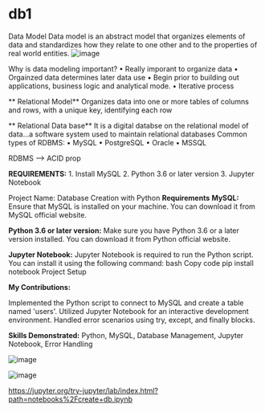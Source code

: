 # db1
Data Model 
Data model is an abstract model that organizes elements of data and standardizes how they relate to one other and to the properties of real world entities.
![image](https://github.com/AnchalSinha25/db1/assets/89031662/2b24022d-388e-4792-85fb-985a3b91da92)

Why is data modeling important?
	• Really imporant to organize data
	• Orgainzed data determines later data use
	• Begin prior to building out applications, business logic and analytical mode.
	• Iterative process
	
**	Relational Model**
	Organizes data into one or more tables of columns and rows, with a unique key, identifying each row
	
**	Relational Data base**
	It is a digital databse on the relational model of data…a software system used to maintain relational databases 
	Common types of RDBMS:
	• MySQL
	• PostgreSQL
	• Oracle
	• MSSQL

RDBMS --> ACID prop

**REQUIREMENTS:**
	1. Install MySQL
	2. Python 3.6 or later version
	3. Jupyter Notebook

Project Name: Database Creation with Python
**Requirements**
**MySQL:**
Ensure that MySQL is installed on your machine. You can download it from MySQL official website.

**Python 3.6 or later version:**
Make sure you have Python 3.6 or a later version installed. You can download it from Python official website.

**Jupyter Notebook:**
Jupyter Notebook is required to run the Python script. You can install it using the following command:
bash
Copy code
pip install notebook
Project Setup

**My Contributions:**

Implemented the Python script to connect to MySQL and create a table named 'users'.
Utilized Jupyter Notebook for an interactive development environment.
Handled error scenarios using try, except, and finally blocks.

**Skills Demonstrated:**
Python, MySQL, Database Management, Jupyter Notebook, Error Handling

![image](https://github.com/AnchalSinha25/db1/assets/89031662/37203398-f14b-4202-9a88-cef6c2bdc009)

![image](https://github.com/AnchalSinha25/db1/assets/89031662/34daed24-7b43-4a06-993e-3ca8864b12eb)

https://jupyter.org/try-jupyter/lab/index.html?path=notebooks%2Fcreate+db.ipynb


